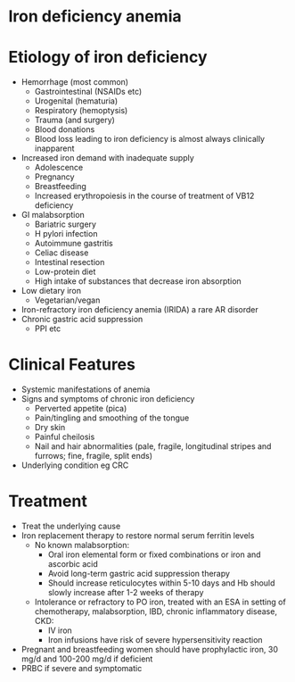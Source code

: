 # Iron deficiency anemia
# Etiology of iron deficiency
- Hemorrhage (most common)
	- Gastrointestinal (NSAIDs etc)
	- Urogenital (hematuria)
	- Respiratory (hemoptysis)
	- Trauma (and surgery)
	- Blood donations
	- Blood loss leading to iron deficiency is almost always clinically inapparent
- Increased iron demand with inadequate supply
	- Adolescence
	- Pregnancy
	- Breastfeeding
	- Increased erythropoiesis in the course of treatment of VB12 deficiency
- GI malabsorption
	- Bariatric surgery
	- H pylori infection
	- Autoimmune gastritis
	- Celiac disease
	- Intestinal resection
	- Low-protein diet
	- High intake of substances that decrease iron absorption
- Low dietary iron
	- Vegetarian/vegan
- Iron-refractory iron deficiency anemia (IRIDA) a rare AR disorder
- Chronic gastric acid suppression
	- PPI etc

# Clinical Features
- Systemic manifestations of anemia
- Signs and symptoms of chronic iron deficiency
	- Perverted appetite (pica)
	- Pain/tingling and smoothing of the tongue
	- Dry skin
	- Painful cheilosis
	- Nail and hair abnormalities (pale, fragile, longitudinal stripes and furrows; fine, fragile, split ends)
- Underlying condition eg CRC

# Treatment
- Treat the underlying cause
- Iron replacement therapy to restore normal serum ferritin levels
	- No known malabsorption:
		- Oral iron elemental form or fixed combinations or iron and ascorbic acid
		- Avoid long-term gastric acid suppression therapy
		- Should increase reticulocytes within 5-10 days and Hb should slowly increase after 1-2 weeks of therapy
	- Intolerance or refractory to PO iron, treated with an ESA in setting of chemotherapy, malabsorption, IBD, chronic inflammatory disease, CKD:
		- IV iron
		- Iron infusions have risk of severe hypersensitivity reaction
- Pregnant and breastfeeding women should have prophylactic iron, 30 mg/d and 100-200 mg/d if deficient
- PRBC if severe and symptomatic